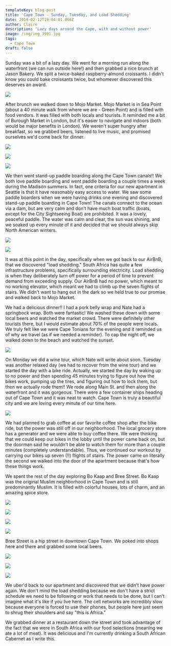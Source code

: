 ```yaml
---
templateKey: blog-post
title: 'Cape Town - Sunday, Tuesday, and Load Shedding'
date: 2019-02-12T19:04:01.066Z
author: Claire
description: 'Lazy days around the Cape, with and without power'
image: /img/img_3991.jpg
tags:
  - Cape Town
draft: false
---
```

Sunday was a bit of a lazy day.  We went for a morning run along the waterfront (we can run outside here!) and then grabbed a nice brunch at Jason Bakery.  We split a twice-baked raspberry-almond croissants.  I didn't know you could bake croissants twice, but whomever discovered this deserves an award.  

![](/img/jasonbakery.png)

After brunch we walked down to Mojo Market.  Mojo Market is in Sea Point (about a 40 minute walk from where we are - Green Point) and is filled with food vendors.  It was filled with both locals and tourists.  It reminded me a bit of Burough Market in London, but it's easier to navigate and indoors (both would be major benefits in London).  We weren't super hungry after breakfast, so we grabbed beers, listened to live music, and promised ourselves we'd come back for dinner.

![](/img/dsc_0417.jpg)

![](/img/dsc_0418.jpg)

![](/img/dsc_0421.jpg)

We then went stand-up paddle boarding along the Cape Town canals!!  We both love paddle boarding and went paddle boarding a couple times a week during the Madison summers.  In fact, one criteria for our new apartment in Seattle is that it have reasonably easy access to water.  We saw some paddle boarders when we were having drinks one evening and discovered stand-up paddle boarding in Cape Town!  The canals connect to the ocean via a dam, but are very calm and don't have much boat traffic (boats, except for the City Sightseeing Boat) are prohibited.  It was a lovely, peaceful paddle.  The water was calm and clear, the sun was shining, and we soaked up every minute of it and decided that we should always skip North American winters.

![](/img/img_3995.jpg)

![](/img/img_4012.jpg)

It was at this point in the day, specifically when we got back to our AirBnB, that we discovered "load shedding."  South Africa has quite a few infrastructure problems, specifically surrounding electricity.  Load shedding is when they deliberately turn off power for a period of time to prevent demand from exceeding supply.  Our AirBnB had no power, which meant to no working elevator, which meant we had to climb up the seven flights of stairs.  We didn't want to hang out in the dark so we held true to our promise and walked back to Mojo Market. 



We had a delicious dinner!!  I had a pork belly wrap and Nate had a springbock wrap.  Both were fantastic!  We washed these down with some local beers and watched the market crowd.  There were definitely other tourists there, but I would estimate about 70% of the people were locals.  We truly felt like we were Cape Tonians for the evening and it reminded us of why we travel (as if we needed a reminder).  To cap the night off, we walked down to the beach and watched the sunset.

![](/img/img_e4021.jpg)

On Monday we did a wine tour, which Nate will write about soon.  Tuesday was another relaxed day (we had to recover from the wine tour) and we started the day with a bike ride.  Actually, we started the day by waking up to no power and then spending 45 minutes trying to figure out how the bikes work, pumping up the tires, and figuring out how to lock them, but then we actually rode them!!  We rode along Main St. and then along the waterfront and it was gorgeous.  There were a few container ships heading out of Cape Town and it was neat to watch.  Cape Town is truly a beautiful city and we are loving every minute of our time here.

![](/img/dsc_0440.jpg)



We had planned to grab coffee at our favorite coffee shop after the bike ride, but the power was still off in our neighborhood.  The local grocery store has a generator and we were able to buy coffee there.  We were thinking that we could keep our bikes in the lobby until the power came back on, but the doorman said he wouldn't be able to watch them for more than a couple minutes (completely understandable).  Thus, we continued our workout by carrying our bikes up seven (!!) flights of stairs.  The power came on literally the second we walked into the door of the apartment because that's how these things work.



We spent the rest of the day exploring Bo Kaap and Bree Street.  Bo Kaap was the original Muslim neighborhood in Cape Town and is still predominantly Muslim.  It is filled with colorful houses, lots of charm, and an amazing spice store.

![](/img/dsc_0633.jpg)

![](/img/dsc_0672.jpg)

![](/img/dsc_0677.jpg)

![](/img/dsc_0710.jpg)

Bree Street is a hip street in downtown Cape Town.  We poked into shops here and there and grabbed some local beers.

![](/img/dsc_0685.jpg)

![](/img/dsc_0696.jpg)

![](/img/dsc_0701.jpg)

We uber'd back to our apartment and discovered that we didn't have power again.  We don't mind the load shedding because we don't have a strict schedule we need to be following or work that needs to be done, but I can't imagine what it's like if you live here.  The cell networks are incredibly slow because everyone is forced to use their phones, but people here just seem to shrug their shoulders and say "this is Africa."  



We grabbed dinner at a restaurant down the street and took advantage of the fact that we were in South Africa with our food selections (meaning we ate a lot of meat).  It was delicious and I'm currently drinking a South African Cabernet as I write this.
